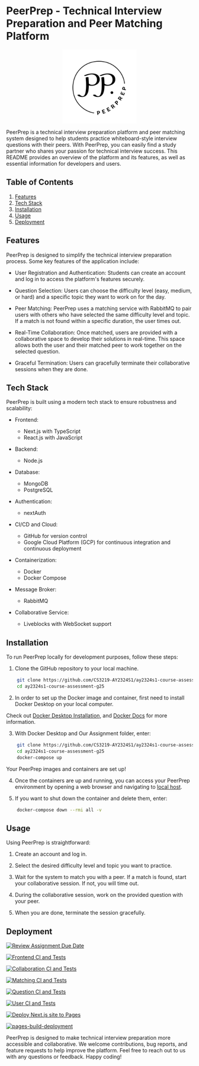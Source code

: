 # PeerPrep - Technical Interview Preparation and Peer Matching Platform

<p align="center">
<img src="frontend/public/logo.svg" align="center" height=auto width="200">
</p>

PeerPrep is a technical interview preparation platform and peer matching system designed to help students practice whiteboard-style interview questions with their peers. With PeerPrep, you can easily find a study partner who shares your passion for technical interview success. This README provides an overview of the platform and its features, as well as essential information for developers and users.

## Table of Contents
1. [Features](#features)
2. [Tech Stack](#tech-stack)
3. [Installation](#installation)
4. [Usage](#usage)
5. [Deployment](#deployment)

## Features <a name="features"></a>
PeerPrep is designed to simplify the technical interview preparation process. Some key features of the application include:

- User Registration and Authentication: Students can create an account and log in to access the platform's features securely.

- Question Selection: Users can choose the difficulty level (easy, medium, or hard) and a specific topic they want to work on for the day.

- Peer Matching: PeerPrep uses a matching service with RabbitMQ to pair users with others who have selected the same difficulty level and topic. If a match is not found within a specific duration, the user times out.

- Real-Time Collaboration: Once matched, users are provided with a collaborative space to develop their solutions in real-time. This space allows both the user and their matched peer to work together on the selected question.

- Graceful Termination: Users can gracefully terminate their collaborative sessions when they are done.


## Tech Stack <a name="tech-stack"></a>
PeerPrep is built using a modern tech stack to ensure robustness and scalability:

- Frontend:
    - Next.js with TypeScript
    - React.js with JavaScript

- Backend:
    - Node.js

- Database:
    - MongoDB
    - PostgreSQL

- Authentication:
    - nextAuth

- CI/CD and Cloud:
    - GitHub for version control
    - Google Cloud Platform (GCP) for continuous integration and continuous deployment

- Containerization:
    - Docker
    - Docker Compose
    
- Message Broker:
    - RabbitMQ

- Collaborative Service:
    - Liveblocks with WebSocket support


## Installation <a name="installation"></a>
To run PeerPrep locally for development purposes, follow these steps:

1. Clone the GitHub repository to your local machine.
```bash
    git clone https://github.com/CS3219-AY2324S1/ay2324s1-course-assessment-g25.git
    cd ay2324s1-course-assessment-g25
```
2. In order to set up the Docker image and container, first need to install Docker Desktop on your local computer.

Check out [Docker Desktop Installation](https://www.docker.com/products/docker-desktop/), and [Docker Docs](https://docs.docker.com/desktop/) for more information.

3. With Docker Desktop and Our Assignment folder, enter:

```bash
    git clone https://github.com/CS3219-AY2324S1/ay2324s1-course-assessment-g25.git
    cd ay2324s1-course-assessment-g25
    docker-compose up
```
Your PeerPrep images and containers are set up!

4. Once the containers are up and running, you can access your PeerPrep environment by opening a web browser and navigating to [local host](http://localhost:3000/). 

5. If you want to shut down the container and delete them, enter:

```bash
    docker-compose down --rmi all -v
```


## Usage <a name="usage"></a>
Using PeerPrep is straightforward:

1. Create an account and log in.

2. Select the desired difficulty level and topic you want to practice.

3. Wait for the system to match you with a peer. If a match is found, start your collaborative session. If not, you will time out.

4. During the collaborative session, work on the provided question with your peer.

5. When you are done, terminate the session gracefully.

## Deployment <a name="deployment"></a>

[![Review Assignment Due Date](https://classroom.github.com/assets/deadline-readme-button-24ddc0f5d75046c5622901739e7c5dd533143b0c8e959d652212380cedb1ea36.svg)](https://classroom.github.com/a/6BOvYMwN)



[![Frontend CI and Tests](https://github.com/CS3219-AY2324S1/ay2324s1-course-assessment-g25/actions/workflows/frontend.yaml/badge.svg)](https://github.com/CS3219-AY2324S1/ay2324s1-course-assessment-g25/actions/workflows/frontend.yaml)

[![Collaboration CI and Tests](https://github.com/CS3219-AY2324S1/ay2324s1-course-assessment-g25/actions/workflows/collaboration.yaml/badge.svg)](https://github.com/CS3219-AY2324S1/ay2324s1-course-assessment-g25/actions/workflows/collaboration.yaml)

[![Matching CI and Tests](https://github.com/CS3219-AY2324S1/ay2324s1-course-assessment-g25/actions/workflows/matching.yaml/badge.svg)](https://github.com/CS3219-AY2324S1/ay2324s1-course-assessment-g25/actions/workflows/matching.yaml)

[![Question CI and Tests](https://github.com/CS3219-AY2324S1/ay2324s1-course-assessment-g25/actions/workflows/question.yaml/badge.svg)](https://github.com/CS3219-AY2324S1/ay2324s1-course-assessment-g25/actions/workflows/question.yaml)

[![User CI and Tests](https://github.com/CS3219-AY2324S1/ay2324s1-course-assessment-g25/actions/workflows/user.yaml/badge.svg)](https://github.com/CS3219-AY2324S1/ay2324s1-course-assessment-g25/actions/workflows/user.yaml)

[![Deploy Next.js site to Pages](https://github.com/CS3219-AY2324S1/ay2324s1-course-assessment-g25/actions/workflows/nextjs.yml/badge.svg)](https://github.com/CS3219-AY2324S1/ay2324s1-course-assessment-g25/actions/workflows/nextjs.yml)

[![pages-build-deployment](https://github.com/CS3219-AY2324S1/ay2324s1-course-assessment-g25/actions/workflows/pages/pages-build-deployment/badge.svg)](https://github.com/CS3219-AY2324S1/ay2324s1-course-assessment-g25/actions/workflows/pages/pages-build-deployment)





PeerPrep is designed to make technical interview preparation more accessible and collaborative. We welcome contributions, bug reports, and feature requests to help improve the platform. Feel free to reach out to us with any questions or feedback. Happy coding!
